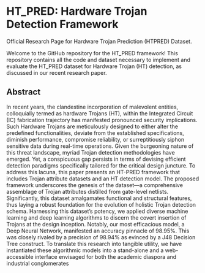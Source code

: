 # HT_PRED: Hardware Trojan Detection Framework

Official Research Page for Hardware Trojan Prediction (HTPRED) Dataset. 

Welcome to the GitHub repository for the HT_PRED framework! This repository contains all the code and dataset necessary to implement and evaluate the HT_PRED dataset for Hardware Trojan (HT) detection, as discussed in our recent research paper.

## Abstract
In recent years, the clandestine incorporation of malevolent entities, colloquially termed as hardware Trojans (HT), within the Integrated Circuit (IC) fabrication trajectory has manifested pronounced security implications. Such Hardware Trojans are meticulously designed to either alter the predefined functionalities, deviate from the established specifications, diminish performance, compromise reliability, or surreptitiously siphon sensitive data during real-time operations. Given the burgeoning nature of this threat landscape, myriad Trojan detection methodologies have emerged. Yet, a conspicuous gap persists in terms of devising efficient detection paradigms specifically tailored for the critical design juncture. To address this lacuna, this paper presents an HT-PRED framework that includes Trojan attribute datasets and an HT detection model. The proposed framework underscores the genesis of the dataset—a comprehensive assemblage of Trojan attributes distilled from gate-level netlists. Significantly, this dataset amalgamates functional and structural features, thus laying a robust foundation for the evolution of holistic Trojan detection schema. Harnessing this dataset’s potency, we applied diverse machine learning and deep learning algorithms to discern the covert insertion of Trojans at the design inception. Notably, our most efficacious model, a Deep Neural Network, manifested an accuracy pinnacle of 98.95%. This was closely rivaled by a precision of 98.94% as evinced by a J48 Decision Tree construct. To translate this research into tangible utility, we have instantiated these algorithmic models into a stand-alone and a web-accessible interface envisaged for both the academic diaspora and industrial conglomerates
